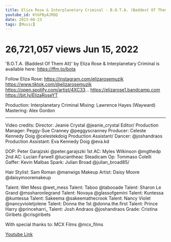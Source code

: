 ```yaml
---
title: Eliza Rose & Interplanetary Criminal - B.O.T.A. (Baddest Of Them All) [Official Video]
youtube_id: KtGFByAJRQQ
date: 2023-08-23
tags: [Music]
---
```

# 26,721,057 views  Jun 15, 2022  
'B.O.T.A. (Baddest Of Them All)' by Eliza Rose & Interplanetary Criminal is available here: https://ffm.to/bota

Follow Eliza Rose: 
https://instagram.com/elizarosemuzik
https://www.tiktok.com/@elizarosemuzik
https://open.spotify.com/artist/4XC33...
https://elizarose1.bandcamp.com
https://bit.ly/ElizaRoseYT

Production: Interplanetary Criminal
Mixing: Lawrence Hayes (Wayward)
Mastering: Alex Gordon

---
Video credits:
Director: Jeanie Crystal @jeanie_crystal
Editor/ Production Manager: Peggy-Sue Cranney @peggyscranney
Producer: Celeste Kennedy Doig @celestekdoig
Production Assistant/ Dancer: @joshandraos
Production Assistant: Eva Kennedy Doig @eva.kd

DOP: Peter Garajzski @peter.garajszki
1st AC: Myles Wilkinson @mgthedp
2nd AC: Lucian Farwell @luciantheac
Steadicam Op: Tommaso Colelli
Gaffer: Kevin Malbas
Spark: Julian Broad @julian_broad85/

Hair Stylist: Sam Roman @manwigs
Makeup Artist: Daisy Moore @daisymooremakeup

Talent: Wet Mess @wet_mess
Talent: Taboo @tabooade
Talent: Sharon Le Grand @mssharonlegrand
Talent: Novaya @glassofgemini
Talent: Kuntessa @kuntessa
Talent: Sakeema @sakeemathecrook
Talent: Nancy Violet @nancyvioletjolene
Talent: Donna the 1st @donna.the.first
Talent: Prince Harry @princeharri_
Talent: Josh Andraos @joshandraos
Grade: Cristina Giribets @crisgiribets

With special thanks to:
MCX Films @mcx_films

[Youtube Link](https://www.youtube.com/watch?v=KtGFByAJRQQ)  
